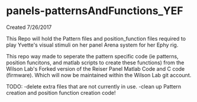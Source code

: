 # panels-patternsAndFunctions_YEF
Created 7/26/2017

 This Repo will hold the Pattern files and position_function files required to play Yvette's visual stimuli on her panel Arena system for 
 her Ephy rig. 

 This repo way made to seperate the pattern specific code (ie patterns, position funcitons, and matlab scripts to create these functions) from the Wilson Lab's Forked version of the Reiser Panel Matlab Code and C code (firmware). Which will now be maintained within the Wilson Lab git account. 


TODO:
 -delete extra files that are not currently in use. 
 -clean up Pattern creation and position function creation code!
